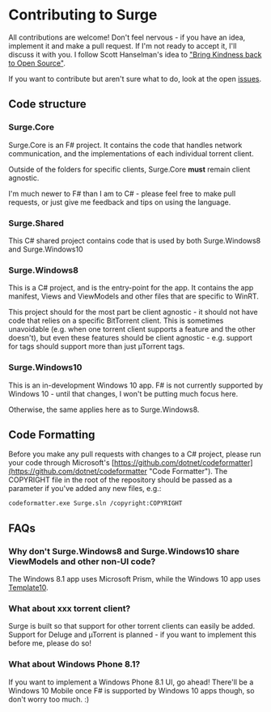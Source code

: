 # Contributing to Surge
All contributions are welcome! Don't feel nervous - if you have an idea, implement it and make a pull request. If I'm not ready to accept it, I'll discuss it with you. I follow Scott Hanselman's idea to ["Bring Kindness back to Open Source"](http://www.hanselman.com/blog/BringKindnessBackToOpenSource.aspx).

If you want to contribute but aren't sure what to do, look at the open [issues](https://github.com/alexhardwicke/Surge/issues "issues").

## Code structure
### Surge.Core
Surge.Core is an F# project. It contains the code that handles network communication, and the implementations of each individual torrent client.

Outside of the folders for specific clients, Surge.Core **must** remain client agnostic.

I'm much newer to F# than I am to C# - please feel free to make pull requests, or just give me feedback and tips on using the language.

### Surge.Shared
This C# shared project contains code that is used by both Surge.Windows8 and Surge.Windows10

### Surge.Windows8
This is a C# project, and is the entry-point for the app. It contains the app manifest, Views and ViewModels and other files that are specific to WinRT.

This project should for the most part be client agnostic - it should not have code that relies on a specific BitTorrent client. This is sometimes unavoidable (e.g. when one torrent client supports a feature and the other doesn't), but even these features should be client agnostic - e.g. support for tags should support more than just µTorrent tags.

### Surge.Windows10
This is an in-development Windows 10 app. F# is not currently supported by Windows 10 - until that changes, I won't be putting much focus here.

Otherwise, the same applies here as to Surge.Windows8.

## Code Formatting
Before you make any pull requests with changes to a C# project, please run your code through Microsoft's [https://github.com/dotnet/codeformatter](https://github.com/dotnet/codeformatter "Code Formatter"). The COPYRIGHT file in the root of the repository should be passed as a parameter if you've added any new files, e.g.:

    codeformatter.exe Surge.sln /copyright:COPYRIGHT

## FAQs

### Why don't Surge.Windows8 and Surge.Windows10 share ViewModels and other non-UI code?
The Windows 8.1 app uses Microsoft Prism, while the Windows 10 app uses [Template10](https://github.com/Windows-XAML/Template10 "Template10").

### What about xxx torrent client?
Surge is built so that support for other torrent clients can easily be added. Support for Deluge and µTorrent is planned - if you want to implement this before me, please do so!

### What about Windows Phone 8.1?
If you want to implement a Windows Phone 8.1 UI, go ahead! There'll be a Windows 10 Mobile once F# is supported by Windows 10 apps though, so don't worry too much. :)